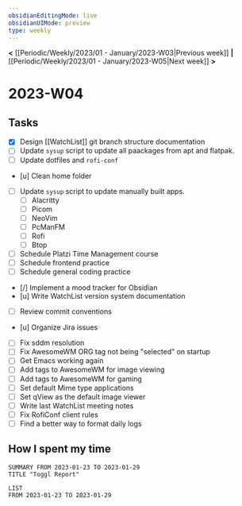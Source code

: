 ```yaml
---
obsidianEditingMode: live
obsidianUIMode: preview
type: weekly
---
```


**<** [[Periodic/Weekly/2023/01 - January/2023-W03|Previous week]] **|** [[Periodic/Weekly/2023/01 - January/2023-W05|Next week]] **>**

# 2023-W04

## Tasks
- [x] Design [[WatchList]] git branch structure documentation
- [ ] Update `sysup` script to update all paackages from apt and flatpak.
- [ ] Update dotfiles and `rofi-conf`
- [u] Clean home folder
- [ ] Update `sysup` script to update manually built apps.
	- [ ] Alacritty
	- [ ] Picom
	- [ ] NeoVim
	- [ ] PcManFM
	- [ ] Rofi
	- [ ] Btop
- [ ] Schedule Platzi Time Management course
- [ ] Schedule frontend practice
- [ ] Schedule general coding practice
- [/] Implement a mood tracker for Obsidian
- [u] Write WatchList version system documentation
- [ ] Review commit conventions
- [u] Organize Jira issues
- [ ] Fix sddm resolution
- [ ] Fix AwesomeWM ORG tag not being "selected" on startup
- [ ] Get Emacs working again
- [ ] Add tags to AwesomeWM for image viewing
- [ ] Add tags to AwesomeWM for gaming
- [ ] Set default Mime type applications
- [ ] Set qView as the default image viewer
- [ ] Write last WatchList meeting notes
- [ ] Fix RofiConf client rules
- [ ] Find a better way to format daily logs

## How I spent my time

```toggl
SUMMARY FROM 2023-01-23 TO 2023-01-29
TITLE "Toggl Report"
```

```toggl
LIST
FROM 2023-01-23 TO 2023-01-29
```

